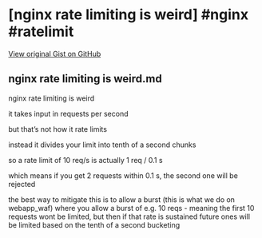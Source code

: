 # [nginx rate limiting is weird] #nginx #ratelimit

[View original Gist on GitHub](https://gist.github.com/Integralist/c13c30dcad137e93b38f7f8e0581945a)

## nginx rate limiting is weird.md

nginx rate limiting is weird

it takes input in requests per second

but that’s not how it rate limits

instead it divides your limit into tenth of a second chunks

so a rate limit of 10 req/s is actually 1 req / 0.1 s

which means if you get 2 requests within 0.1 s, the second one will be rejected

the best way to mitigate this is to allow a burst (this is what we do on webapp_waf) where you allow a burst of e.g. 10 reqs - meaning the first 10 requests wont be limited, but then if that rate is sustained future ones will be limited based on the tenth of a second bucketing

